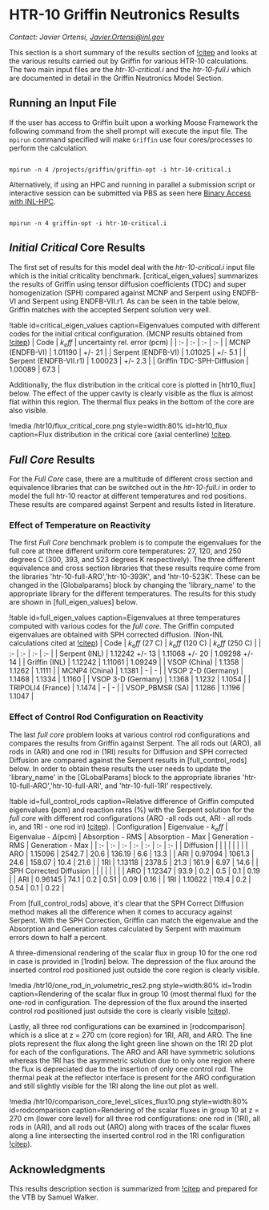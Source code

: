 # HTR-10 Griffin Neutronics Results

*Contact: Javier Ortensi, Javier.Ortensi@inl.gov*

This section is a short summary of the results section of [!citep](HTR-10Benchmark)
and looks at the various results carried out by Griffin for various HTR-10 calculations.
The two main input files are the *htr-10-critical.i* and the *htr-10-full.i* which are
documented in detail in the Griffin Neutronics Model Section.


## Running an Input File

If the user has access to Griffin built upon a working Moose Framework the following
command from the shell prompt will execute the input file. The `mpirun` command specified
will make `Griffin` use four cores/processes to perform the calculation.

```language=bash

mpirun -n 4 /projects/griffin/griffin-opt -i htr-10-critical.i

```

Alternatively, if using an HPC and running in parallel a submission script or interactive session can be submitted
via PBS as seen here [Binary Access with INL-HPC](mooseframework.inl.gov/help/inl/hpc_binary.html).

```language=bash

mpirun -n 4 griffin-opt -i htr-10-critical.i

```


## *Initial Critical* Core Results

The first set of results for this model deal with the *htr-10-critical.i* input file
which is the initial criticality benchmark. [critical_eigen_values] summarizes the
results of Griffin using tensor diffusion coefficients (TDC) and super homogenization (SPH)
compared against MCNP and Serpent using ENDFB-VI and Serpent using ENDFB-VII.r1.
As can be seen in the table below, Griffin matches with the accepted Serpent solution very well.

!table id=critical_eigen_values caption=Eigenvalues computed with different codes for the initial critical configuration. (MCNP results obtained from [!citep](IRPhEP))
| Code  | $k_eff$  | uncertainty rel. error (pcm)  |
| :- | :- | :- | :- |
| MCNP (ENDFB-VI)  | 1.01190 | +/- 21 |
| Serpent (ENDFB-VI) | 1.01025 | +/- 5.1 |
| Serpent (ENDFB-VII.r1) | 1.00023 | +/- 2.3 |
| Griffin TDC-SPH-Diffusion | 1.00089 | 67.3 |

Additionally, the flux distribution in the critical core is plotted in [htr10_flux] below.
The effect of the upper cavity is clearly visible as the flux is almost flat within this region.
The thermal flux peaks in the bottom of the core are also visible.

!media /htr10/flux_critical_core.png
   style=width:80%
   id=htr10_flux
   caption=Flux distribution in the critical core (axial centerline) [!citep](HTR-10Benchmark).

## *Full Core* Results

For the *Full Core* case, there are a multitude of different cross section and equivalence
libraries that can be switched out in the *htr-10-full.i* in order to model the full htr-10
reactor at different temperatures and rod positions.
These results are compared against Serpent and results listed in literature.

### Effect of Temperature on Reactivity

The first *Full Core* benchmark problem is to compute the eigenvalues for the full core at
three different uniform core temperatures: 27, 120, and 250 degrees C (300, 393, and 523 degrees K respectively).
The three different equivalence and cross section libraries that these results require
come from the libraries 'htr-10-full-ARO','htr-10-393K', and 'htr-10-523K'.
These can be changed in the [Globalparams] block by changing the 'library_name'
to the appropriate library for the different temperatures.
The results for this study are shown in [full_eigen_values] below.

!table id=full_eigen_values caption=Eigenvalues at three temperatures computed with various codes for the *full core*. The Griffin computed eigenvalues are obtained with SPH corrected diffusion. (Non-INL calculations cited at [!citep](TECDOC))
| Code  | $k_eff$ (27 C)  | $k_eff$ (120 C) | $k_eff$ (250 C) |
| :- | :- | :- | :- |
| Serpent (INL)  | 1.12242 +/- 13 | 1.11068 +/- 20 | 1.09298 +/- 14 |
| Griffin (INL)  | 1.12242 | 1.11061 | 1.09249 |
| VSOP (China)  | 1.1358 | 1.1262 | 1.1111 |
| MCNP4 (China)  | 1.1381 | - | - |
| VSOP 2-D (Germany)  | 1.1468 | 1.1334 | 1.1160 |
| VSOP 3-D (Germany)  | 1.1368 | 1.1232 | 1.1054 |
| TRIPOLI4 (France)  | 1.1474 | - | - |
| VSOP_PBMSR (SA) | 1.1286 | 1.1196 | 1.1047 |

### Effect of Control Rod Configuration on Reactivity

The last *full core* problem looks at various control rod configurations and compares
the results from Griffin against Serpent.
The all rods out (ARO), all rods in (ARI) and one rod in (1RI) results for Diffusion
and SPH corrected Diffusion are compared against the Serpent results in [full_control_rods] below.
In order to obtain these results the user needs to update the 'library_name' in
the [GLobalParams] block to the appropriate libraries 'htr-10-full-ARO','htr-10-full-ARI',
and 'htr-10-full-1RI' respectively.

!table id=full_control_rods caption=Relative difference of Griffin computed eigenvalues (pcm) and reaction rates (%) with the Serpent solution for the *full core* with different rod configurations (ARO -all rods out, ARI - all rods in, and 1RI - one rod in) [!citep](HTR-10Benchmark)).
| Configuration | Eigenvalue - $k_eff$ | Eigenvalue - $\Delta$(pcm) | Absorption - RMS  | Absorption - Max  | Generation - RMS	 | Generation - Max  |
| :- | :- | :- | :- | :- | :- | :- |
| Diffusion  |  |  |  |  |  |  |
| ARO  | 1.15096 | 2542.7 | 20.6 | 136.19 | 6.6 | 13.3 |
| ARI  | 0.97094 | 1061.3 | 24.6 | 158.07 | 10.4 | 21.6 |
| 1RI  | 1.13118 | 2378.5 | 21.3 | 161.9 | 6.97 | 14.6 |
| SPH Corrected Diffusion  |  |  |  |  |  |  |
| ARO  | 1.12347 | 93.9 | 0.2 | 0.5 | 0.1 | 0.19 |
| ARI  | 0.96145 | 74.1 | 0.2 | 0.51 | 0.09 | 0.16 |
| 1RI  | 1.10622 | 119.4 | 0.2 | 0.54 | 0.1 | 0.22 |

From [full_control_rods] above, it's clear that the SPH Correct Diffusion method
makes all the difference when it comes to accuracy against Serpent.
With the SPH Correction, Griffin can match the eigenvalue and the Absorption and
Generation rates calculated by Serpent with maximum errors down to half a percent.

A three-dimensional rendering of the scalar flux in group 10 for the one rod in
case is provided in [1rodin] below. The depression of the flux around the inserted
control rod positioned just outside the core region is clearly visible.

!media /htr10/one_rod_in_volumetric_res2.png
      style=width:80%
      id=1rodin
      caption=Rendering of the scalar flux in group 10 (most thermal flux) for the one-rod in configuration. The depression of the flux around the inserted control rod positioned just outside the core is clearly visible [!citep](HTR-10Benchmark)).

Lastly, all three rod configurations can be examined in [rodcomparison] which is a
slice at z = 270 cm (core region) for 1RI, ARI, and ARO.
The line plots represent the flux along the light green line shown on the 1RI 2D plot
for each of the configurations.
The ARO and ARI have symmetric solutions whereas the 1RI has the asymmetric solution
due to only one region where the flux is depreciated due to the insertion of only one control rod.
The thermal peak at the reflector interface is present for the ARO configuration and still slightly
visible for the 1RI along the line out plot as well.


!media /htr10/comparison_core_level_slices_flux10.png
      style=width:80%
      id=rodcomparison
      caption=Rendering of the scalar fluxes in group 10 at z = 270 cm (lower core level) for all three rod configurations: one rod in (1RI), all rods in (ARI), and all rods out (ARO) along with traces of the scalar fluxes along a line intersecting the inserted control rod in the 1RI configuration [!citep](HTR-10Benchmark)).

## Acknowledgments

This results description section is summarized from [!citep](HTR-10Benchmark) and prepared for the VTB by Samuel Walker.
